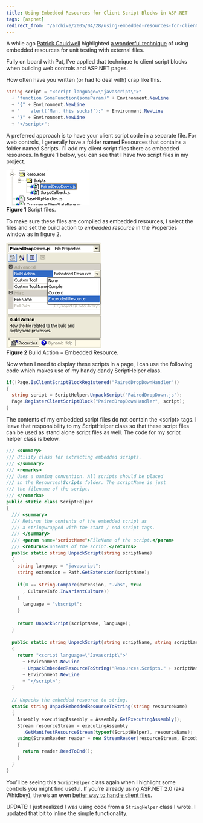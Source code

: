 ```yaml
---
title: Using Embedded Resources for Client Script Blocks in ASP.NET
tags: [aspnet]
redirect_from: "/archive/2005/04/28/using-embedded-resources-for-client-scripts.aspx/"
---
```


A while ago [Patrick
Cauldwell](http://www.cauldwell.net/patrick/blog/ "Patrick Cauldwell's Blog")
highlighted [a wonderful
technique](http://www.cauldwell.net/patrick/blog/PermaLink,guid,e9a1451b-108c-4da7-8be9-2b6c2316f7b1.aspx "Testing With External Files")
of using embedded resources for unit testing with external files.

Fully on board with Pat, I’ve applied that technique to client script
blocks when building web controls and ASP.NET pages.

How often have you written (or had to deal with) crap like this.

```csharp
string script = "<script language=\"javascript\">"
  + "function SomeFunction(someParam)" + Environment.NewLine
  + "{" + Environment.NewLine
  + "    alert(’Man, this sucks!’);" + Environment.NewLine
  + "}" + Environment.NewLine
  + "</script>";
```

A preferred approach is to have your client script code in a separate
file. For web controls, I generally have a folder named Resources that
contains a folder named Scripts. I’ll add my client script files there
as embedded resources. In figure 1 below, you can see that I have two
script files in my project.

![Embedded Scripts](/images/EmbeddedScripts.gif)\
 **Figure 1** Script files.

To make sure these files are compiled as embedded resources, I select
the files and set the build action to *embedded resource* in the
Properties window as in figure 2.

![Embedded Resource](/images/BuildActionEmbeddedResource.gif) \
 **Figure 2** Build Action = Embedded Resource.

Now when I need to display these scripts in a page, I can use the
following code which makes use of my handy dandy ScriptHelper class.

```csharp
if(!Page.IsClientScriptBlockRegistered("PairedDropDownHandler"))
{
  string script = ScriptHelper.UnpackScript("PairedDropDown.js");
  Page.RegisterClientScriptBlock("PairedDropDownHandler", script);
}
```

The contents of my embedded script files do not contain the \<script\>
tags. I leave that responsibility to my ScriptHelper class so that these
script files can be used as stand alone script files as well. The code
for my script helper class is below.

```csharp
/// <summary>
/// Utility class for extracting embedded scripts.
/// </summary>
/// <remarks>
/// Uses a naming convention. All scripts should be placed 
/// in the Resources\Scripts folder. The scriptName is just 
/// the filename of the script.
/// </remarks>
public static class ScriptHelper
{
  /// <summary>
  /// Returns the contents of the embedded script as
  /// a stringwrapped with the start / end script tags.
  /// </summary>
  /// <param name="scriptName">FileName of the script.</param>
  /// <returns>Contents of the script.</returns>
  public static string UnpackScript(string scriptName)
  {
    string language = "javascript";
    string extension = Path.GetExtension(scriptName);
  
    if(0 == string.Compare(extension, ".vbs", true
      , CultureInfo.InvariantCulture))
    {
      language = "vbscript";
    }
        
    return UnpackScript(scriptName, language);
  }

  public static string UnpackScript(string scriptName, string scriptLanguage)
  {
    return "<script language=\"Javascript\">"
      + Environment.NewLine
      + UnpackEmbeddedResourceToString("Resources.Scripts." + scriptName)
      + Environment.NewLine
      + "</script>";
  }
 
  // Unpacks the embedded resource to string.
  static string UnpackEmbeddedResourceToString(string resourceName)
  {
    Assembly executingAssembly = Assembly.GetExecutingAssembly();
    Stream resourceStream = executingAssembly
      .GetManifestResourceStream(typeof(ScriptHelper), resourceName);
    using(StreamReader reader = new StreamReader(resourceStream, Encoding.ASCII))
    {
      return reader.ReadToEnd();
    }
  }
}
```

You’ll be seeing this `ScriptHelper` class again when I highlight some
controls you might find useful. If you’re already using ASP.NET 2.0 (aka
Whidbey), there’s an even [better way to handle client
files](http://msdn.microsoft.com/library/default.asp?url=/library/en-us/dnvs05/html/webresource.asp "Web Resource Handler").

UPDATE: I just realized I was using code from a `StringHelper` class I
wrote. I updated that bit to inline the simple functionality.

